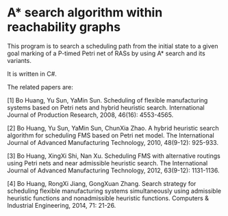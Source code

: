 # A* search algorithm within reachability graphs

This program is to search a scheduling path from the initial state to a given goal marking of a P-timed Petri net of RASs by using A* search and its variants. 

It is written in C#.

The related papers are:

[1] Bo Huang, Yu Sun, YaMin Sun. Scheduling of flexible manufacturing systems based on Petri nets and hybrid heuristic search. International Journal of Production Research, 2008, 46(16): 4553-4565.

[2] Bo Huang, Yu Sun, YaMin Sun, ChunXia Zhao. A hybrid heuristic search algorithm for scheduling FMS based on Petri net model. The International Journal of Advanced Manufacturing Technology, 2010, 48(9-12): 925-933.

[3] Bo Huang, XingXi Shi, Nan Xu. Scheduling FMS with alternative routings using Petri nets and near admissible heuristic search. The International Journal of Advanced Manufacturing Technology, 2012, 63(9-12): 1131-1136.

[4] Bo Huang, RongXi Jiang, GongXuan Zhang. Search strategy for scheduling flexible manufacturing systems simultaneously using admissible heuristic functions and nonadmissible heuristic functions. Computers & Industrial Engineering, 2014, 71: 21-26.
